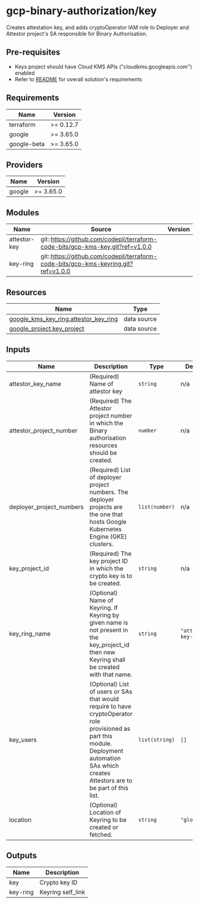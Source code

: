 # gcp-binary-authorization/key
Creates attestation key, and adds cryptoOperator IAM role to Deployer and Attestor project's SA responsible for Binary Authorisation.

## Pre-requisites
* Keys project should have Cloud KMS APIs ("cloudkms.googleapis.com") enabled
* Refer to [README](../README.md) for overall solution's requirements

## Requirements

| Name | Version |
|------|---------|
| terraform | >= 0.12.7 |
| google | >= 3.65.0 |
| google-beta | >= 3.65.0 |

## Providers

| Name | Version |
|------|---------|
| google | >= 3.65.0 |

## Modules

| Name | Source | Version |
|------|--------|---------|
| attestor-key | git::https://github.com/codepil/terraform-code-bits/gcp-kms-key.git?ref=v1.0.0 |  |
| key-ring | git::https://github.com/codepil/terraform-code-bits/gcp-kms-keyring.git?ref=v1.0.0 |  |

## Resources

| Name | Type |
|------|------|
| [google_kms_key_ring.attestor_key_ring](https://registry.terraform.io/providers/hashicorp/google/latest/docs/data-sources/kms_key_ring) | data source |
| [google_project.key_project](https://registry.terraform.io/providers/hashicorp/google/latest/docs/data-sources/project) | data source |

## Inputs

| Name | Description | Type | Default | Required |
|------|-------------|------|---------|:--------:|
| attestor\_key\_name | (Required) Name of attestor key | `string` | n/a | yes |
| attestor\_project\_number | (Required) The Attestor project number in which the Binary authorisation resources should be created. | `number` | n/a | yes |
| deployer\_project\_numbers | (Required) List of deployer project numbers. The deployer projects are the one that hosts Google Kubernetes Engine (GKE) clusters. | `list(number)` | n/a | yes |
| key\_project\_id | (Required) The key project ID in which the crypto key is to be created. | `string` | n/a | yes |
| key\_ring\_name | (Optional) Name of Keyring. If Keyring by given name is not present in the key\_project\_id then new Keyring shall be created with that name. | `string` | `"attestor-key-ring"` | no |
| key\_users | (Optional) List of users or SAs that would require to have cryptoOperator role provisioned as part this module. Deployment automation SAs which creates Attestors are to be part of this list. | `list(string)` | `[]` | no |
| location | (Optional) Location of Keyring to be created or fetched. | `string` | `"global"` | no |

## Outputs

| Name | Description |
|------|-------------|
| key | Crypto key ID |
| key-ring | Keyring self\_link |
